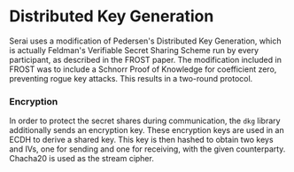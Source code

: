 # Distributed Key Generation

Serai uses a modification of Pedersen's Distributed Key Generation, which is
actually Feldman's Verifiable Secret Sharing Scheme run by every participant, as
described in the FROST paper. The modification included in FROST was to include
a Schnorr Proof of Knowledge for coefficient zero, preventing rogue key attacks.
This results in a two-round protocol.

### Encryption

In order to protect the secret shares during communication, the `dkg` library
additionally sends an encryption key. These encryption keys are used in an ECDH
to derive a shared key. This key is then hashed to obtain two keys and IVs, one
for sending and one for receiving, with the given counterparty. Chacha20 is used
as the stream cipher.
